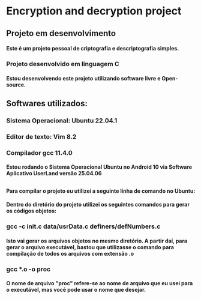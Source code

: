 # Encryption and decryption project

## Projeto em desenvolvimento

#### Este é um projeto pessoal de criptografia e descriptografia simples.
### Projeto desenvolvido em linguagem C

#### Estou desenvolvendo este projeto utilizando software livre e Open-source.

## Softwares utilizados:
### Sistema Operacional: Ubuntu 22.04.1
### Editor de texto: Vim 8.2
### Compilador gcc 11.4.0

#### Estou rodando o Sistema Operacional Ubuntu no Android 10 via Software Aplicativo UserLand versão 25.04.06
##

#### Para compilar o projeto eu utilizei a seguinte linha de comando no Ubuntu:

#### Dentro do diretório do projeto utilizei os seguintes comandos para gerar os códigos objetos:
### gcc -c init.c data/usrData.c definers/defNumbers.c

#### Isto vai gerar os arquivos objetos no mesmo diretório. A partir daí, para gerar o arquivo executável, bastou que utilizasse o comando para compilação de todos os arquivos com extensão .o
### gcc *.o -o proc

#### O nome de arquivo "proc" refere-se ao nome de arquivo que eu usei para o executável, mas você pode usar o nome que desejar.

